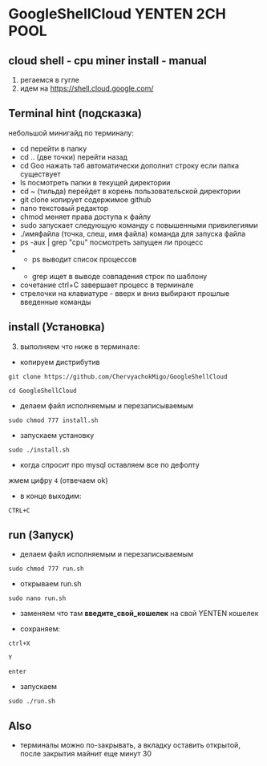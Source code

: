 # GoogleShellCloud YENTEN 2CH POOL
## cloud shell - cpu miner install - manual

1. регаемся в гугле
2. идем на https://shell.cloud.google.com/


## Terminal hint (подсказка)

небольшой минигайд по терминалу:

* cd 	перейти в папку
* cd .. 	(две точки) перейти назад
* cd Goo нажать таб 	автоматически дополнит строку если папка существует
* ls 	посмотреть папки в текущей директории
* cd ~	(тильда) перейдет в корень пользовательской директории
* git clone	копирует содержимое github
* nano	текстовый редактор
* chmod	меняет права доступа к файлу
* sudo	запускает следующую команду с повышенными привилегиями
* ./имяфайла	(точка, слеш, имя файла) команда для запуска файла
* ps -aux | grep "cpu"	посмотреть запущен ли процесс
* * ps	выводит список процессов
* * grep	ищет в выводе совпадения строк по шаблону
* сочетание ctrl+C завершает процесс в терминале
* стрелочки на клавиатуре - вверх и вниз 	выбирают прошлые введенные команды

## install (Установка)
3. выполняем что ниже в терминале:
* копируем дистрибутив

```git clone https://github.com/ChervyachokMigo/GoogleShellCloud```

```cd GoogleShellCloud```

* делаем файл исполняемым и перезаписываемым

```sudo chmod 777 install.sh```

* запускаем установку

```sudo ./install.sh```

* когда спросит про mysql оставляем все по дефолту

жмем цифру ```4```	(отвечаем ok)

* в конце выходим:

```CTRL+C```

## run (Запуск)
* делаем файл исполняемым и перезаписываемым

```sudo chmod 777 run.sh```

* открываем run.sh

```sudo nano run.sh```

* заменяем что там **введите_свой_кошелек** на свой YENTEN кошелек

* сохраняем:

```ctrl+X```

```Y```

```enter```

* запускаем 

```sudo ./run.sh```


## Also
* терминалы можно по-закрывать, а вкладку оставить открытой, после закрытия майнит еще минут 30
